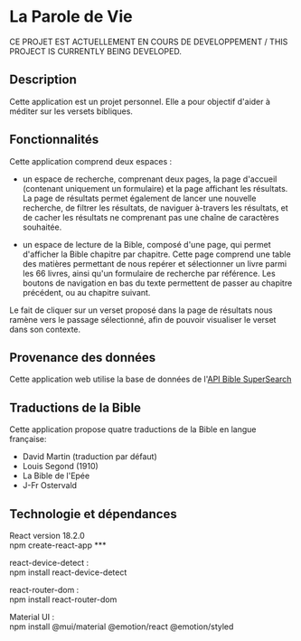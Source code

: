 # La Parole de Vie

CE PROJET EST ACTUELLEMENT EN COURS DE DEVELOPPEMENT / THIS PROJECT IS CURRENTLY BEING DEVELOPED.

## Description

Cette application est un projet personnel. Elle a pour objectif d'aider à méditer sur les versets bibliques.

## Fonctionnalités

Cette application comprend deux espaces :

- un espace de recherche, comprenant deux pages, la page d'accueil (contenant uniquement un formulaire) et la page affichant les résultats. La page de résultats permet également de lancer une nouvelle recherche, de filtrer les résultats, de naviguer à-travers les résultats, et de cacher les résultats ne comprenant pas une chaîne de caractères souhaitée.

- un espace de lecture de la Bible, composé d'une page, qui permet d'afficher la Bible chapitre par chapitre. Cette page comprend une table des matières permettant de nous repérer et sélectionner un livre parmi les 66 livres, ainsi qu'un formulaire de recherche par référence. Les boutons de navigation en bas du texte permettent de passer au chapitre précédent, ou au chapitre suivant.

Le fait de cliquer sur un verset proposé dans la page de résultats nous ramène vers le passage sélectionné, afin de pouvoir visualiser le verset dans son contexte.

## Provenance des données

Cette application web utilise la base de données de l'[API Bible SuperSearch](https://www.biblesupersearch.com/)

## Traductions de la Bible

Cette application propose quatre traductions de la Bible en langue française:
- David Martin (traduction par défaut)
- Louis Segond (1910)
- La Bible de l'Epée
- J-Fr Ostervald

## Technologie et dépendances

React version 18.2.0  
npm create-react-app ***  
  
react-device-detect :   
npm install react-device-detect  

react-router-dom :  
npm install react-router-dom  

Material UI :  
npm install @mui/material @emotion/react @emotion/styled   